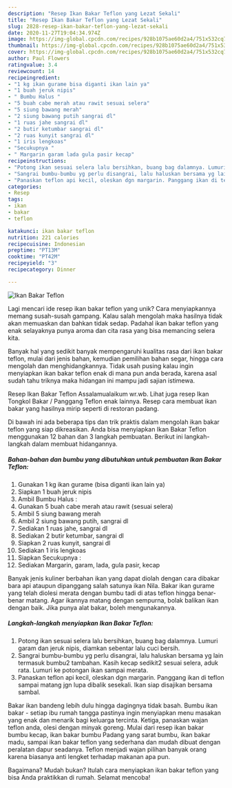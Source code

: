 ```yaml
---
description: "Resep Ikan Bakar Teflon yang Lezat Sekali"
title: "Resep Ikan Bakar Teflon yang Lezat Sekali"
slug: 2828-resep-ikan-bakar-teflon-yang-lezat-sekali
date: 2020-11-27T19:04:34.974Z
image: https://img-global.cpcdn.com/recipes/928b1075ae60d2a4/751x532cq70/ikan-bakar-teflon-foto-resep-utama.jpg
thumbnail: https://img-global.cpcdn.com/recipes/928b1075ae60d2a4/751x532cq70/ikan-bakar-teflon-foto-resep-utama.jpg
cover: https://img-global.cpcdn.com/recipes/928b1075ae60d2a4/751x532cq70/ikan-bakar-teflon-foto-resep-utama.jpg
author: Paul Flowers
ratingvalue: 3.4
reviewcount: 14
recipeingredient:
- "1 kg ikan gurame bisa diganti ikan lain ya"
- "1 buah jeruk nipis"
- " Bumbu Halus "
- "5 buah cabe merah atau rawit sesuai selera"
- "5 siung bawang merah"
- "2 siung bawang putih sangrai dl"
- "1 ruas jahe sangrai dl"
- "2 butir ketumbar sangrai dl"
- "2 ruas kunyit sangrai dl"
- "1 iris lengkoas"
- "Secukupnya "
- " Margarin garam lada gula pasir kecap"
recipeinstructions:
- "Potong ikan sesuai selera lalu bersihkan, buang bag dalamnya. Lumuri garam dan jeruk nipis, diamkan sebentar lalu cuci bersih."
- "Sangrai bumbu-bumbu yg perlu disangrai, lalu haluskan bersama yg lain termasuk bumbu2 tambahan. Kasih kecap sedikit2 sesuai selera, aduk rata. Lumuri ke potongan ikan sampai merata."
- "Panaskan teflon api kecil, oleskan dgn margarin. Panggang ikan di teflon sampai matang jgn lupa dibalik sesekali. Ikan siap disajikan bersama sambal."
categories:
- Resep
tags:
- ikan
- bakar
- teflon

katakunci: ikan bakar teflon 
nutrition: 221 calories
recipecuisine: Indonesian
preptime: "PT13M"
cooktime: "PT42M"
recipeyield: "3"
recipecategory: Dinner

---
```



![Ikan Bakar Teflon](https://img-global.cpcdn.com/recipes/928b1075ae60d2a4/751x532cq70/ikan-bakar-teflon-foto-resep-utama.jpg)

Lagi mencari ide resep ikan bakar teflon yang unik? Cara menyiapkannya memang susah-susah gampang. Kalau salah mengolah maka hasilnya tidak akan memuaskan dan bahkan tidak sedap. Padahal ikan bakar teflon yang enak selayaknya punya aroma dan cita rasa yang bisa memancing selera kita.

Banyak hal yang sedikit banyak mempengaruhi kualitas rasa dari ikan bakar teflon, mulai dari jenis bahan, kemudian pemilihan bahan segar, hingga cara mengolah dan menghidangkannya. Tidak usah pusing kalau ingin menyiapkan ikan bakar teflon enak di mana pun anda berada, karena asal sudah tahu triknya maka hidangan ini mampu jadi sajian istimewa.

Resep Ikan Bakar Teflon Assalamualaikum wr.wb. Lihat juga resep Ikan Tongkol Bakar / Panggang Teflon enak lainnya. Resep cara membuat ikan bakar yang hasilnya mirip seperti di restoran padang.


Di bawah ini ada beberapa tips dan trik praktis dalam mengolah ikan bakar teflon yang siap dikreasikan. Anda bisa menyiapkan Ikan Bakar Teflon menggunakan 12 bahan dan 3 langkah pembuatan. Berikut ini langkah-langkah dalam membuat hidangannya.

<!--inarticleads1-->

##### Bahan-bahan dan bumbu yang dibutuhkan untuk pembuatan Ikan Bakar Teflon:

1. Gunakan 1 kg ikan gurame (bisa diganti ikan lain ya)
1. Siapkan 1 buah jeruk nipis
1. Ambil  Bumbu Halus :
1. Gunakan 5 buah cabe merah atau rawit (sesuai selera)
1. Ambil 5 siung bawang merah
1. Ambil 2 siung bawang putih, sangrai dl
1. Sediakan 1 ruas jahe, sangrai dl
1. Sediakan 2 butir ketumbar, sangrai dl
1. Siapkan 2 ruas kunyit, sangrai dl
1. Sediakan 1 iris lengkoas
1. Siapkan Secukupnya :
1. Sediakan  Margarin, garam, lada, gula pasir, kecap


Banyak jenis kuliner berbahan ikan yang dapat diolah dengan cara dibakar bara api ataupun dipanggang salah satunya ikan Nila. Bakar ikan gurame yang telah diolesi merata dengan bumbu tadi di atas teflon hingga benar-benar matang. Agar ikannya matang dengan sempurna, bolak balikan ikan dengan baik. Jika punya alat bakar, boleh mengunakannya. 

<!--inarticleads2-->

##### Langkah-langkah menyiapkan Ikan Bakar Teflon:

1. Potong ikan sesuai selera lalu bersihkan, buang bag dalamnya. Lumuri garam dan jeruk nipis, diamkan sebentar lalu cuci bersih.
1. Sangrai bumbu-bumbu yg perlu disangrai, lalu haluskan bersama yg lain termasuk bumbu2 tambahan. Kasih kecap sedikit2 sesuai selera, aduk rata. Lumuri ke potongan ikan sampai merata.
1. Panaskan teflon api kecil, oleskan dgn margarin. Panggang ikan di teflon sampai matang jgn lupa dibalik sesekali. Ikan siap disajikan bersama sambal.


Bakar ikan bandeng lebih dulu hingga dagingnya tidak basah. Bumbu ikan bakar - setiap ibu rumah tangga pastinya ingin menyiapkan menu masakan yang enak dan menarik bagi keluarga tercinta. Ketiga, panaskan wajan teflon anda, olesi dengan minyak goreng. Mulai dari resep ikan bakar bumbu kecap, ikan bakar bumbu Padang yang sarat bumbu, ikan bakar madu, sampai ikan bakar teflon yang sederhana dan mudah dibuat dengan peralatan dapur seadanya. Teflon menjadi wajan pilihan banyak orang karena biasanya anti lengket terhadap makanan apa pun. 

Bagaimana? Mudah bukan? Itulah cara menyiapkan ikan bakar teflon yang bisa Anda praktikkan di rumah. Selamat mencoba!
